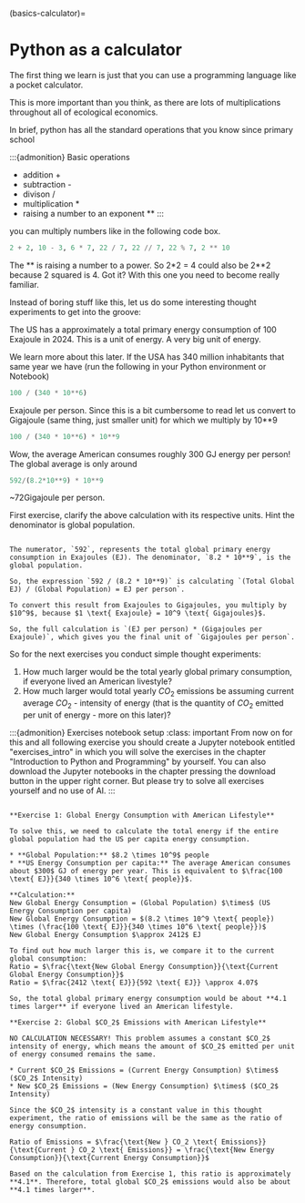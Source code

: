 (basics-calculator)=
# Python as a calculator

The first thing we learn is just that you can use a programming language like a pocket calculator. 

This is more important than you think, as there are lots of multiplications throughout all of ecological economics.

In brief, python has all the standard operations that you know since primary school

:::{admonition} Basic operations
- addition +
- subtraction -
- divison /
- multiplication *
- raising a number to an exponent **
:::

you can multiply numbers like in the following code box. 

```python
2 + 2, 10 - 3, 6 * 7, 22 / 7, 22 // 7, 22 % 7, 2 ** 10
```

The ** is raising a number to a power.  So 2*2 = 4 could also be 2**2 because 2 squared is 4. Got it? With this one you need to become really familiar.

Instead of boring stuff like this, let us do some interesting thought experiments to get into the groove: 

The US has a approximately a total primary energy consumption of 100 Exajoule in 2024. This is a unit of energy. A very big unit of energy.

We learn more about this later. If the USA has 340 million inhabitants that same year we have
(run the following in your Python environment or Notebook)

```python
100 / (340 * 10**6) 
```
Exajoule per person. Since this is a bit cumbersome to read let us convert to Gigajoule (same thing, just smaller unit) for which we multiply by 10**9 

```python
100 / (340 * 10**6) * 10**9
```

Wow, the average American consumes roughly 300 GJ energy per person! The global average is only around

```python
592/(8.2*10**9) * 10**9 
```

~72Gigajoule per person. 

First exercise, clarify the above calculation with its respective units. Hint the denominator is global population.

```{dropdown} Solution

The numerator, `592`, represents the total global primary energy consumption in Exajoules (EJ). The denominator, `8.2 * 10**9`, is the global population.

So, the expression `592 / (8.2 * 10**9)` is calculating `(Total Global EJ) / (Global Population) = EJ per person`.

To convert this result from Exajoules to Gigajoules, you multiply by $10^9$, because $1 \text{ Exajoule} = 10^9 \text{ Gigajoules}$.

So, the full calculation is `(EJ per person) * (Gigajoules per Exajoule)`, which gives you the final unit of `Gigajoules per person`.

```

So for the next exercises you conduct simple thought experiments:

1. How much larger would be the total yearly global primary consumption, if everyone lived an American livestyle?
2. How much larger would total yearly $CO_2$ emissions be assuming current average $CO_2$ - intensity of energy (that is the quantity of $CO_2$ emitted per unit of energy - more on this later)?

:::{admonition} Exercises notebook setup
:class: important
From now on for this and all following exercise you should create a Jupyter notebook entitled "exercises_intro" in which you will solve the exercises in the chapter "Introduction to Python and Programming" by yourself. You can also download the Jupyter notebooks in the chapter pressing the download button in the upper right corner. But please try to solve all exercises yourself and no use of AI.
:::

```{dropdown} Solutions

**Exercise 1: Global Energy Consumption with American Lifestyle**

To solve this, we need to calculate the total energy if the entire global population had the US per capita energy consumption.

* **Global Population:** $8.2 \times 10^9$ people
* **US Energy Consumption per capita:** The average American consumes about $300$ GJ of energy per year. This is equivalent to $\frac{100 \text{ EJ}}{340 \times 10^6 \text{ people}}$.

**Calculation:**
New Global Energy Consumption = (Global Population) $\times$ (US Energy Consumption per capita)
New Global Energy Consumption = $(8.2 \times 10^9 \text{ people}) \times (\frac{100 \text{ EJ}}{340 \times 10^6 \text{ people}})$
New Global Energy Consumption $\approx 2412$ EJ

To find out how much larger this is, we compare it to the current global consumption:
Ratio = $\frac{\text{New Global Energy Consumption}}{\text{Current Global Energy Consumption}}$
Ratio = $\frac{2412 \text{ EJ}}{592 \text{ EJ}} \approx 4.07$

So, the total global primary energy consumption would be about **4.1 times larger** if everyone lived an American lifestyle.

**Exercise 2: Global $CO_2$ Emissions with American Lifestyle**

NO CALCULATION NECESSARY! This problem assumes a constant $CO_2$ intensity of energy, which means the amount of $CO_2$ emitted per unit of energy consumed remains the same.

* Current $CO_2$ Emissions = (Current Energy Consumption) $\times$ ($CO_2$ Intensity)
* New $CO_2$ Emissions = (New Energy Consumption) $\times$ ($CO_2$ Intensity)

Since the $CO_2$ intensity is a constant value in this thought experiment, the ratio of emissions will be the same as the ratio of energy consumption.

Ratio of Emissions = $\frac{\text{New } CO_2 \text{ Emissions}}{\text{Current } CO_2 \text{ Emissions}} = \frac{\text{New Energy Consumption}}{\text{Current Energy Consumption}}$

Based on the calculation from Exercise 1, this ratio is approximately **4.1**. Therefore, total global $CO_2$ emissions would also be about **4.1 times larger**.

```